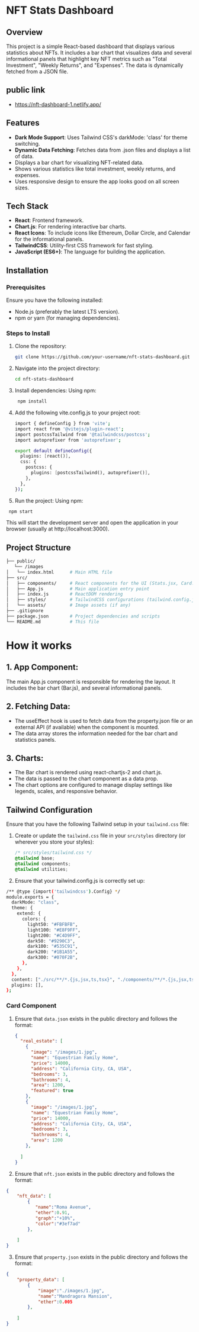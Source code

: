 # NFT Stats Dashboard

## Overview
This project is a simple React-based dashboard that displays various statistics about NFTs. It includes a bar chart that visualizes data and several informational panels that highlight key NFT metrics such as "Total Investment", "Weekly Returns", and "Expenses". The data is dynamically fetched from a JSON file.

## public link 
- https://nft-dashboard-1.netlify.app/
## Features
- **Dark Mode Support**: Uses Tailwind CSS's darkMode: 'class' for theme switching.
- **Dynamic Data Fetching**: Fetches data from .json files and displays a list of data.
- Displays a bar chart for visualizing NFT-related data.
- Shows various statistics like total investment, weekly returns, and expenses.
- Uses responsive design to ensure the app looks good on all screen sizes.

## Tech Stack
- **React**: Frontend framework.
- **Chart.js**: For rendering interactive bar charts.
- **React Icons**: To include icons like Ethereum, Dollar Circle, and Calendar for the informational panels.
- **TailwindCSS**: Utility-first CSS framework for fast styling.
- **JavaScript (ES6+)**: The language for building the application.

## Installation

### Prerequisites
Ensure you have the following installed:
- Node.js (preferably the latest LTS version).
- npm or yarn (for managing dependencies).

### Steps to Install

1. Clone the repository:
   ```bash
   git clone https://github.com/your-username/nft-stats-dashboard.git
2. Navigate into the project directory:
   ```bash
   cd nft-stats-dashboard
3. Install dependencies: Using npm:
   ```bash
    npm install

4. Add the following vite.config.js to your project root:
   ```bash   
   import { defineConfig } from 'vite';
   import react from '@vitejs/plugin-react';
   import postcssTailwind from '@tailwindcss/postcss';
   import autoprefixer from 'autoprefixer';
   
   export default defineConfig({
     plugins: [react()],
     css: {
       postcss: {
         plugins: [postcssTailwind(), autoprefixer()],
       },
     },
   });


 5. Run the project: Using npm:
   ```bash
    npm start
```
This will start the development server and open the application in your browser (usually at http://localhost:3000).

## Project Structure
 ```bash
├── public/
    └── /images
│   └── index.html      # Main HTML file
├── src/
│   ├── components/     # React components for the UI (Stats.jsx, Card.jsx , ntf.jsx etc.)
│   ├── App.js          # Main application entry point
│   ├── index.js        # ReactDOM rendering
│   ├── styles/         # TailwindCSS configurations (tailwind.config.js)
│   └── assets/         # Image assets (if any)
├── .gitignore
├── package.json        # Project dependencies and scripts
└── README.md           # This file
```

# How it works

## 1. App Component:
The main App.js component is responsible for rendering the layout. It includes the bar chart (Bar.js), and several informational panels.

## 2. Fetching Data:
- The useEffect hook is used to fetch data from the property.json file or an external API (if available) when the component is mounted.
- The data array stores the information needed for the bar chart and statistics panels.

## 3. Charts:
- The Bar chart is rendered using react-chartjs-2 and chart.js.
- The data is passed to the chart component as a data prop.
- The chart options are configured to manage display settings like legends, scales, and responsive behavior.

## Tailwind Configuration


Ensure that you have the following Tailwind setup in your `tailwind.css` file:

1. Create or update the `tailwind.css` file in your `src/styles` directory (or wherever you store your styles):

   ```css
   /* src/styles/tailwind.css */
   @tailwind base;
   @tailwind components;
   @tailwind utilities;

2. Ensure that your tailwind.config.js is correctly set up:


```bash
/** @type {import('tailwindcss').Config} */
module.exports = {
  darkMode: "class",
  theme: {
    extend: {
      colors: {
        light50: "#FBFBFB",
        light100: "#E8F9FF",
        light200: "#C4D9FF",
        dark50: "#9290C3",
        dark100: "#535C91",
        dark200: "#1B1A55",
        dark300: "#070F2B",
      },
    },
  },
  content: ["./src/**/*.{js,jsx,ts,tsx}", "./components/**/*.{js,jsx,ts,tsx}", "./app/**/*.{js,jsx,ts,tsx}"],
  plugins: [],
};
```
### Card Component

1. Ensure that `data.json` exists in the public directory and follows the format:
   ```json
   {
     "real_estate": [
       {
         "image": "/images/1.jpg",
         "name": "Equestrian Family Home",
         "price": 14000,
         "address": "California City, CA, USA",
         "bedrooms": 3,
         "bathrooms": 4,
         "area": 1200,
         "featured": true
       },
       {
         "image": "/images/1.jpg",
         "name": "Equestrian Family Home",
         "price": 14000,
         "address": "California City, CA, USA",
         "bedrooms": 3,
         "bathrooms": 4,
         "area": 1200
       },
       
     ]
   }


2. Ensure that `nft.json` exists in the public directory and follows the format:
```json
{
    "nft_data": [
        {
           "name":"Roma Avenue",
           "ether":0.91,
           "graph":"+10%",
           "color":"#3ef7ad"
        },
      
    ]
}
```

3. Ensure that `property.json` exists in the public directory and follows the format:
```json
{
    "property_data": [
        {
            "image":"./images/1.jpg",
            "name":"Mandragora Mansion",
            "ether":0.005
        },
 
    ]
}